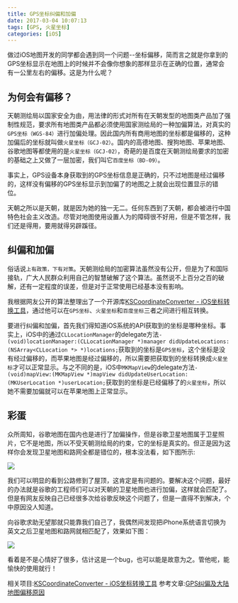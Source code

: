 ```yaml
---
title: GPS坐标纠偏和加偏
date: 2017-03-04 10:07:13
tags: [GPS, 火星坐标]
categories: [iOS]
---
```

做过iOS地图开发的同学都会遇到同一个问题--坐标偏移，简而言之就是你拿到的GPS坐标显示在地图上的时候并不会像你想象的那样显示在正确的位置，通常会有一公里左右的偏移。这是为什么呢？

## 为何会有偏移？
天朝测绘局以国家安全为由，用法律的形式对所有在天朝发型的地图类产品加了强制性规范，要求所有地图类产品都必须使用国家测绘局的一种加偏算法，对真实的`GPS坐标（WGS-84）`进行加偏处理。因此国内所有商用地图的坐标都是偏移的，这种加偏后的坐标就叫做`火星坐标（GCJ-02）`。国内的高德地图、搜狗地图、苹果地图、谷歌地图等都使用的是`火星坐标（GCJ-02）`，奇葩的是百度在天朝测绘局要求的加密的基础之上又做了一层加密，我们叫它`百度坐标（BD-09）`。

事实上，GPS设备本身获取到的GPS坐标信息是正确的，只不过地图是经过偏移的，这样没有偏移的GPS坐标显示到加偏了的地图之上就会出现位置显示的错位。

天朝之所以是天朝，就是因为她的独一无二。任何东西到了天朝，都会被进行中国特色社会主义改造。尽管对地图使用设置人为的障碍很不好用，但是不管怎样，我们还是得用，要用就得另辟蹊径。

## 纠偏和加偏
俗话说`上有政策，下有对策`。天朝测绘局的加密算法虽然没有公开，但是为了和国际接轨，广大人民群众利用自己的智慧破解了这个算法。虽然说不上百分之百的破解，还有一定程度的误差，但是对于正常使用已经基本没有影响。

我根据网友公开的算法整理出了一个开源库[KSCoordinateConverter - iOS坐标转换工具](https://github.com/skx926/KSCoordinateConverter)，通过他可以在`GPS坐标`、`火星坐标`和`百度坐标`三者之间进行相互转换。

要进行纠偏和加偏，首先我们得知道iOS系统的API获取到的坐标是哪种坐标。事实上，iOS中的通过`CLLocationManager`的delegate方法`- (void)locationManager:(CLLocationManager *)manager didUpdateLocations:(NSArray<CLLocation *> *)locations;`获取到的坐标是`GPS坐标`，这个坐标是没有经过偏移的，而苹果地图是经过偏移的，所以需要把获取到的坐标转换成`火星坐标`才可以正常显示。与之不同的是，iOS中`MKMapView`的delegate方法`- (void)mapView:(MKMapView *)mapView didUpdateUserLocation:(MKUserLocation *)userLocation;`获取到的坐标是已经偏移了的`火星坐标`，所以她不需要加偏就可以在苹果地图上正常显示。


## 彩蛋
众所周知，谷歌地图在国内也是进行了加偏操作，但是谷歌卫星地图属于卫星照片，它不是地图，所以不受天朝测绘局的约束，它的坐标是真实的。但正是因为这样你会发现卫星地图和路网全都是错位的，根本没法看，如下图所示:

![]({{site.url}}/assets/img{{page.id}}/map0.jpg)

我们可以明显的看到公路修到了屋顶，这肯定是有问题的。要解决这个问题，最好的办法就是谷歌的工程师们可以对天朝的卫星地图也进行加偏，这样就会匹配了。但是有网友反映自己已经很多次给谷歌反映这个问题了，但是一直得不到解决，个中原因没人知道。

向谷歌求助无望那就只能靠我们自己了，我偶然间发现把iPhone系统语言切换为英文之后卫星地图和路网就相匹配了，效果如下图：

![]({{site.url}}/assets/img{{page.id}}/map1.jpg)

看着是不是心情好了很多，估计这是一个bug，也可以能是故意为之。管他呢，能愉快的使用就行！

相关项目:[KSCoordinateConverter - iOS坐标转换工具](https://github.com/skx926/KSCoordinateConverter)
参考文章:[GPS纠偏及大陆地图偏移原因](https://www.letscorp.net/archives/72327)